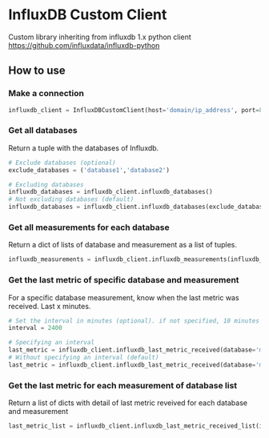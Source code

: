 # InfluxDB Custom Client
Custom library inheriting from influxdb 1.x python client https://github.com/influxdata/influxdb-python

## How to use

### Make a connection
```python
influxdb_client = InfluxDBCustomClient(host='domain/ip_address', port=8086, username='my_username', password='my_password', ssl=False, verify_ssl=False)
```

### Get all databases
Return a tuple with the databases of Influxdb.

```python
# Exclude databases (optional)
exclude_databases = ('database1','database2')

# Excluding databases 
influxdb_databases = influxdb_client.influxdb_databases()
# Not excluding databases (default)
influxdb_databases = influxdb_client.influxdb_databases(exclude_databases=exclude_databases)
```

### Get all measurements for each database
Return a dict of lists of database and measurement as a list of tuples.

```python
influxdb_measurements = influxdb_client.influxdb_measurements(influxdb_databases=influxdb_databases)
```

### Get the last metric of specific database and measurement
For a specific database measurement, know when the last metric was received. Last x minutes.

```python
# Set the interval in minutes (optional). if not specified, 10 minutes by default
interval = 2400

# Specifying an interval
last_metric = influxdb_client.influxdb_last_metric_received(database='my_database', measurement='my_measurement', interval=interval)
# Without specifying an interval (default)
last_metric = influxdb_client.influxdb_last_metric_received(database='my_database', measurement='my_measurement')
```

### Get the last metric for each measurement  of database list
Return a list of dicts with detail of last metric reveived for each database and measurement

```python
last_metric_list = influxdb_client.influxdb_last_metric_received_list(influxdb_measurements=influxdb_measurements)
```

